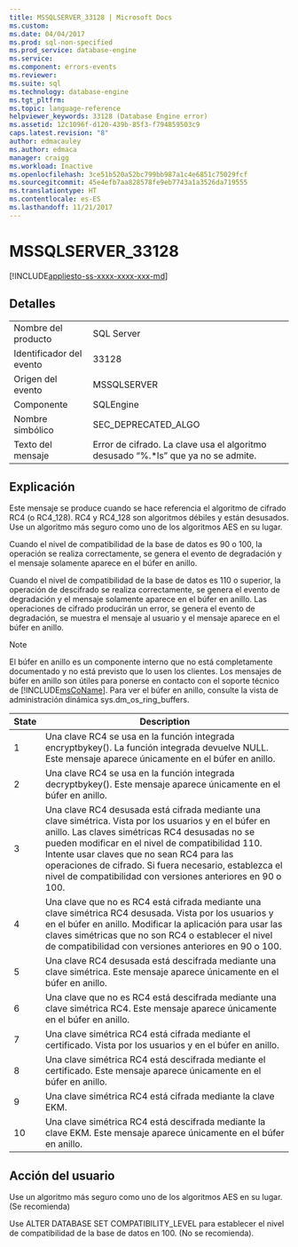 ```yaml
---
title: MSSQLSERVER_33128 | Microsoft Docs
ms.custom: 
ms.date: 04/04/2017
ms.prod: sql-non-specified
ms.prod_service: database-engine
ms.service: 
ms.component: errors-events
ms.reviewer: 
ms.suite: sql
ms.technology: database-engine
ms.tgt_pltfrm: 
ms.topic: language-reference
helpviewer_keywords: 33128 (Database Engine error)
ms.assetid: 12c1096f-d120-439b-85f3-f794859503c9
caps.latest.revision: "8"
author: edmacauley
ms.author: edmaca
manager: craigg
ms.workload: Inactive
ms.openlocfilehash: 3ce51b520a52bc799bb987a1c4e6851c75029fcf
ms.sourcegitcommit: 45e4efb7aa828578fe9eb7743a1a3526da719555
ms.translationtype: HT
ms.contentlocale: es-ES
ms.lasthandoff: 11/21/2017
---
```

# <a name="mssqlserver33128"></a>MSSQLSERVER_33128
[!INCLUDE[appliesto-ss-xxxx-xxxx-xxx-md](../../includes/appliesto-ss-xxxx-xxxx-xxx-md.md)]
  
## <a name="details"></a>Detalles  
  
|||  
|-|-|  
|Nombre del producto|SQL Server|  
|Identificador del evento|33128|  
|Origen del evento|MSSQLSERVER|  
|Componente|SQLEngine|  
|Nombre simbólico|SEC_DEPRECATED_ALGO|  
|Texto del mensaje|Error de cifrado. La clave usa el algoritmo desusado “%.*ls” que ya no se admite.|  
  
## <a name="explanation"></a>Explicación  
Este mensaje se produce cuando se hace referencia el algoritmo de cifrado RC4 (o RC4_128). RC4 y RC4_128 son algoritmos débiles y están desusados. Use un algoritmo más seguro como uno de los algoritmos AES en su lugar.  
  
Cuando el nivel de compatibilidad de la base de datos es 90 o 100, la operación se realiza correctamente, se genera el evento de degradación y el mensaje solamente aparece en el búfer en anillo.  
  
Cuando el nivel de compatibilidad de la base de datos es 110 o superior, la operación de descifrado se realiza correctamente, se genera el evento de degradación y el mensaje solamente aparece en el búfer en anillo. Las operaciones de cifrado producirán un error, se genera el evento de degradación, se muestra el mensaje al usuario y el mensaje aparece en el búfer en anillo.  
  
> [!NOTE]  
> El búfer en anillo es un componente interno que no está completamente documentado y no está previsto que lo usen los clientes. Los mensajes de búfer en anillo son útiles para ponerse en contacto con el soporte técnico de [!INCLUDE[msCoName](../../includes/msconame-md.md)]. Para ver el búfer en anillo, consulte la vista de administración dinámica sys.dm_os_ring_buffers.  
  
|State|Description|  
|---------|---------------|  
|1|Una clave RC4 se usa en la función integrada encryptbykey(). La función integrada devuelve NULL. Este mensaje aparece únicamente en el búfer en anillo.|  
|2|Una clave RC4 se usa en la función integrada decryptbykey(). Este mensaje aparece únicamente en el búfer en anillo.|  
|3|Una clave RC4 desusada está cifrada mediante una clave simétrica. Vista por los usuarios y en el búfer en anillo. Las claves simétricas RC4 desusadas no se pueden modificar en el nivel de compatibilidad 110. Intente usar claves que no sean RC4 para las operaciones de cifrado. Si fuera necesario, establezca el nivel de compatibilidad con versiones anteriores en 90 o 100.|  
|4|Una clave que no es RC4 está cifrada mediante una clave simétrica RC4 desusada. Vista por los usuarios y en el búfer en anillo. Modificar la aplicación para usar las claves simétricas que no son RC4 o establecer el nivel de compatibilidad con versiones anteriores en 90 o 100.|  
|5|Una clave RC4 desusada está descifrada mediante una clave simétrica. Este mensaje aparece únicamente en el búfer en anillo.|  
|6|Una clave que no es RC4 está descifrada mediante una clave simétrica RC4. Este mensaje aparece únicamente en el búfer en anillo.|  
|7|Una clave simétrica RC4 está cifrada mediante el certificado. Vista por los usuarios y en el búfer en anillo.|  
|8|Una clave simétrica RC4 está descifrada mediante el certificado. Este mensaje aparece únicamente en el búfer en anillo.|  
|9|Una clave simétrica RC4 está cifrada mediante la clave EKM.|  
|10|Una clave simétrica RC4 está descifrada mediante la clave EKM. Este mensaje aparece únicamente en el búfer en anillo.|  
  
## <a name="user-action"></a>Acción del usuario  
Use un algoritmo más seguro como uno de los algoritmos AES en su lugar. (Se recomienda)  
  
Use ALTER DATABASE SET COMPATIBILITY_LEVEL para establecer el nivel de compatibilidad de la base de datos en 100. (No se recomienda).  
  
